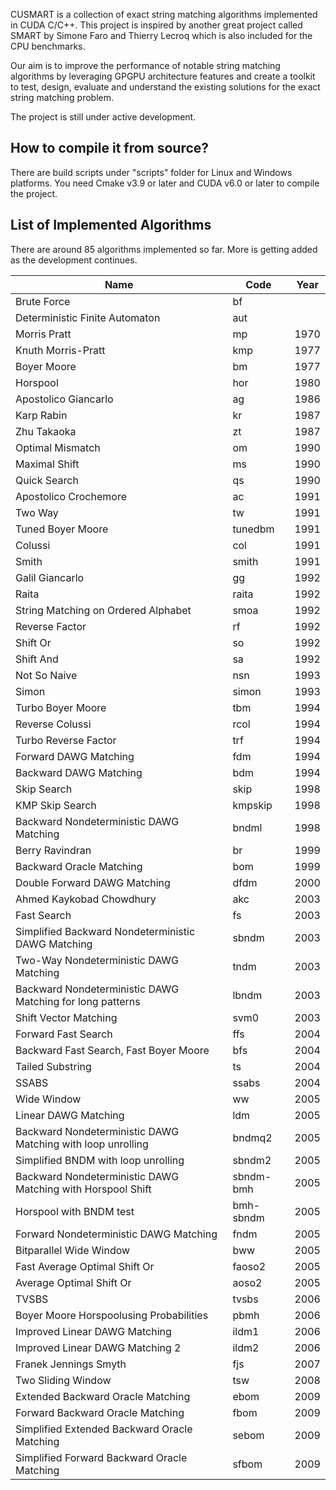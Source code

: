 CUSMART is a collection of exact string matching algorithms implemented in CUDA C/C++. This project is inspired by another great project called SMART by Simone Faro and Thierry Lecroq which is also included for the CPU benchmarks.

Our aim is to improve the performance of notable string matching algorithms by leveraging GPGPU architecture features and create a toolkit to test, design, evaluate and understand the existing solutions for the exact string matching problem.

The project is still under active development.

## How to compile it from source?
There are build scripts under "scripts" folder for Linux and Windows platforms. You need Cmake v3.9 or later and CUDA v6.0 or later to compile the project.

## List of Implemented Algorithms

There are around 85 algorithms implemented so far.
More is getting added as the development continues.

| Name                                                        | Code      | Year |
|-------------------------------------------------------------|-----------|------|
| Brute Force                                                 | bf        |      |
| Deterministic Finite Automaton                              | aut       |      |
| Morris Pratt                                                | mp        | 1970 |
| Knuth Morris-Pratt                                          | kmp       | 1977 |
| Boyer Moore                                                 | bm        | 1977 |
| Horspool                                                    | hor       | 1980 |
| Apostolico Giancarlo                                        | ag        | 1986 |
| Karp Rabin                                                  | kr        | 1987 |
| Zhu Takaoka                                                 | zt        | 1987 |
| Optimal Mismatch                                            | om        | 1990 |
| Maximal Shift                                               | ms        | 1990 |
| Quick Search                                                | qs        | 1990 |
| Apostolico Crochemore                                       | ac        | 1991 |
| Two Way                                                     | tw        | 1991 |
| Tuned Boyer Moore                                           | tunedbm   | 1991 |
| Colussi                                                     | col       | 1991 |
| Smith                                                       | smith     | 1991 |
| Galil Giancarlo                                             | gg        | 1992 |
| Raita                                                       | raita     | 1992 |
| String Matching on Ordered Alphabet                         | smoa      | 1992 |
| Reverse Factor                                              | rf        | 1992 |
| Shift Or                                                    | so        | 1992 |
| Shift And                                                   | sa        | 1992 |
| Not So Naive                                                | nsn       | 1993 |
| Simon                                                       | simon     | 1993 |
| Turbo Boyer Moore                                           | tbm       | 1994 |
| Reverse Colussi                                             | rcol      | 1994 |
| Turbo Reverse Factor                                        | trf       | 1994 |
| Forward DAWG Matching                                       | fdm       | 1994 |
| Backward DAWG Matching                                      | bdm       | 1994 |
| Skip Search                                                 | skip      | 1998 |
| KMP Skip Search                                             | kmpskip   | 1998 |
| Backward Nondeterministic DAWG Matching                     | bndml     | 1998 |
| Berry Ravindran                                             | br        | 1999 |
| Backward Oracle Matching                                    | bom       | 1999 |
| Double Forward DAWG Matching                                | dfdm      | 2000 |
| Ahmed Kaykobad Chowdhury                                    | akc       | 2003 |
| Fast Search                                                 | fs        | 2003 |
| Simplified Backward Nondeterministic DAWG Matching          | sbndm     | 2003 |
| Two-Way Nondeterministic DAWG Matching                      | tndm      | 2003 |
| Backward Nondeterministic DAWG Matching for long patterns   | lbndm     | 2003 |
| Shift Vector Matching                                       | svm0      | 2003 |
| Forward Fast Search                                         | ffs       | 2004 |
| Backward Fast Search, Fast Boyer Moore                      | bfs       | 2004 |
| Tailed Substring                                            | ts        | 2004 |
| SSABS                                                       | ssabs     | 2004 |
| Wide Window                                                 | ww        | 2005 |
| Linear DAWG Matching                                        | ldm       | 2005 |
| Backward Nondeterministic DAWG Matching with loop unrolling | bndmq2    | 2005 |
| Simplified BNDM with loop unrolling                         | sbndm2    | 2005 |
| Backward Nondeterministic DAWG Matching with Horspool Shift | sbndm-bmh | 2005 |
| Horspool with BNDM test                                     | bmh-sbndm | 2005 |
| Forward Nondeterministic DAWG Matching                      | fndm      | 2005 |
| Bitparallel Wide Window                                     | bww       | 2005 |
| Fast Average Optimal Shift Or                               | faoso2    | 2005 |
| Average Optimal Shift Or                                    | aoso2     | 2005 |
| TVSBS                                                       | tvsbs     | 2006 |
| Boyer Moore Horspoolusing Probabilities                     | pbmh      | 2006 |
| Improved Linear DAWG Matching                               | ildm1     | 2006 |
| Improved Linear DAWG Matching 2                             | ildm2     | 2006 |
| Franek Jennings Smyth                                       | fjs       | 2007 |
| Two Sliding Window                                          | tsw       | 2008 |
| Extended Backward Oracle Matching                           | ebom      | 2009 |
| Forward Backward Oracle Matching                            | fbom      | 2009 |
| Simplified Extended Backward Oracle Matching                | sebom     | 2009 |
| Simplified Forward Backward Oracle Matching                 | sfbom     | 2009 |
